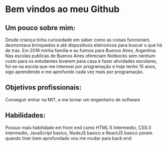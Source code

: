 # Bem vindos ao meu Github

## Um pouco sobre mim:
Desde criança tinha curiosidade em saber como as coisas funcionam, desmontava brinquedos e até dispositivos eletronicos para buscar o que há de tras. Em 2016 minha familia e eu fuimos para Buenos Aires, Argentina. Nas escolas publicas de Buenos Aires ofereciam Notbocks sem nenhum custo para os estudantes levarem para casa e fazer atividades escolares, foi-se na escola que me interesei por programação e hoje tenho 15 anos, sigo aprendendo e me aprofundo cada vez mais por programação.

## Objetivos profissionais:
Conseguir entrar na MIT, e me tornar um engenheiro de software

## Habilidades:
Possuo mais habilidade em front end como HTML:5 Intermedio, CSS:3 intermedio, JavaScript basico, NodeJS basico e ReactJS basico porem quando tiver bem aprofundado vou me mudar para back end
